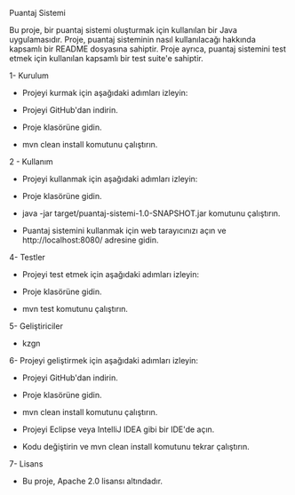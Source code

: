Puantaj Sistemi

Bu proje, bir puantaj sistemi oluşturmak için kullanılan bir Java uygulamasıdır. Proje, puantaj sisteminin nasıl kullanılacağı hakkında kapsamlı bir README dosyasına sahiptir. Proje ayrıca, puantaj sistemini test etmek için kullanılan kapsamlı bir test suite'e sahiptir.

1- Kurulum

- Projeyi kurmak için aşağıdaki adımları izleyin:

- Projeyi GitHub'dan indirin.

- Proje klasörüne gidin.

- mvn clean install komutunu çalıştırın.

2 - Kullanım
- Projeyi kullanmak için aşağıdaki adımları izleyin:

- Proje klasörüne gidin.

- java -jar target/puantaj-sistemi-1.0-SNAPSHOT.jar komutunu çalıştırın.

- Puantaj sistemini kullanmak için web tarayıcınızı açın ve http://localhost:8080/ adresine gidin.

4- Testler
- Projeyi test etmek için aşağıdaki adımları izleyin:

- Proje klasörüne gidin.

- mvn test komutunu çalıştırın.

5- Geliştiriciler

- kzgn

6- Projeyi geliştirmek için aşağıdaki adımları izleyin:

- Projeyi GitHub'dan indirin.

- Proje klasörüne gidin.

- mvn clean install komutunu çalıştırın.

- Projeyi Eclipse veya IntelliJ IDEA gibi bir IDE'de açın.

- Kodu değiştirin ve mvn clean install komutunu tekrar çalıştırın.

7- Lisans
- Bu proje, Apache 2.0 lisansı altındadır.